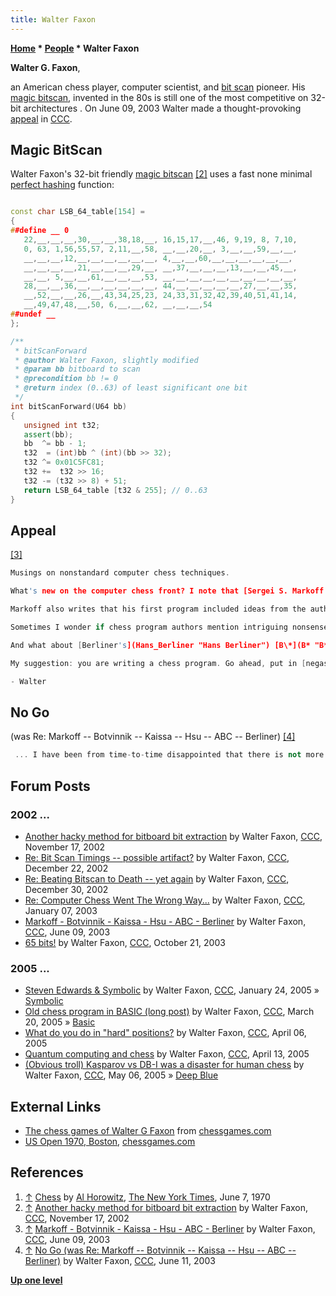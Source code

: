 ```yaml
---
title: Walter Faxon
---
```

**[Home](Home "Home") \* [People](People "People") \* Walter Faxon**


**Walter G. Faxon**,  

an American chess player, computer scientist, and [bit scan](BitScan "BitScan") pioneer. His [magic bitscan](BitScan#WalterFaxonsmagicBitscan "BitScan"), invented in the 80s is still one of the most competitive on 32-bit architectures . On June 09, 2003 Walter made a thought-provoking [appeal](#appeal) in [CCC](CCC "CCC"). 



## Magic BitScan


Walter Faxon's 32-bit friendly [magic bitscan](BitScan#WalterFaxonsmagicBitscan "BitScan") <a id="cite-note-2" href="#cite-ref-2">[2]</a> uses a fast none minimal [perfect hashing](Hash_Table#PerfectHashing "Hash Table") function:




```C++

const char LSB_64_table[154] =
{
##define __ 0
   22,__,__,__,30,__,__,38,18,__, 16,15,17,__,46, 9,19, 8, 7,10,
   0, 63, 1,56,55,57, 2,11,__,58, __,__,20,__, 3,__,__,59,__,__,
   __,__,__,12,__,__,__,__,__,__, 4,__,__,60,__,__,__,__,__,__,
   __,__,__,__,21,__,__,__,29,__, __,37,__,__,__,13,__,__,45,__,
   __,__, 5,__,__,61,__,__,__,53, __,__,__,__,__,__,__,__,__,__,
   28,__,__,36,__,__,__,__,__,__, 44,__,__,__,__,__,27,__,__,35,
   __,52,__,__,26,__,43,34,25,23, 24,33,31,32,42,39,40,51,41,14,
   __,49,47,48,__,50, 6,__,__,62, __,__,__,54
##undef __
};

/**
 * bitScanForward
 * @author Walter Faxon, slightly modified
 * @param bb bitboard to scan
 * @precondition bb != 0
 * @return index (0..63) of least significant one bit
 */
int bitScanForward(U64 bb)
{
   unsigned int t32;
   assert(bb);
   bb  ^= bb - 1;
   t32  = (int)bb ^ (int)(bb >> 32);
   t32 ^= 0x01C5FC81;
   t32 +=  t32 >> 16;
   t32 -= (t32 >> 8) + 51;
   return LSB_64_table [t32 & 255]; // 0..63
}

```





## Appeal


<a id="cite-note-3" href="#cite-ref-3">[3]</a>




```C++
Musings on nonstandard computer chess techniques.

```


```C++
What's new on the computer chess front? I note that [Sergei S. Markoff's](Sergei_Markoff "Sergei Markoff") new program [SmarThink](SmarThink "SmarThink") (http:*www.aigroup.narod.ru/detailse.htm) is supposed to use (among many other things) some of former world chess champion [M.M. Botvinnik's](Mikhail_Botvinnik "Mikhail Botvinnik") ideas. Botvinnik's "Computers, Chess and Long-Range Planning" (Springer, 1970) and "Chess: Solving Inexact Search Problems" (Springer, 1983) described a method that apparently only Botvinnik's programmer/protege [Boris Stilman](Boris_Stilman "Boris Stilman") believed would work, which Stilman later generalized in his own book "Linguistic Geometry: From Search to Construction" (Kluwer, 2000). Markoff's own on-line writings on chess algorithms (http:*www.aigroup.narod.ru/indexe.htm) are only in Russian, so far. (I am assuming that the SmarThink download doesn't include source.)

```


```C++
Markoff also writes that his first program included ideas from the authors of [Kaissa](Kaissa "Kaissa"). Those authors published papers in the 1970's on "the method of analogies" to reduce search work, but they did not use it in their competitive program. If you recall, [Hsu](Feng-hsiung_Hsu "Feng-hsiung Hsu") wrote in "Behind Deep Blue" (Princeton Univ. Pr., 2002) that he had implemented a stripped-down version of the analogies method for [Deep Blue](Deep_Blue "Deep Blue"). It is the unpublished intellectual property of IBM.

```


```C++
Sometimes I wonder if chess program authors mention intriguing nonsense just to throw their competitors off the track. I recall someone once letting slip that he had used Botvinnik's method for an early hardware-limited microcomputer program. That seems unlikely. Nearly 15 years ago an author ([Kittinger](David_Kittinger "David Kittinger")?) dropped hints that he had adopted [McAllester's](David_McAllester "David McAllester") 1988 method [conspiracy numbersearch](Conspiracy_Number_Search "Conspiracy Number Search") (aka conspiracy search) for his program, using the term "nodulation". Published results indicate that plain conspiracy numbers don't work very well for chess. As far as I know, today only experiments on multiprocessor machines are being conducted; no competitive microcomputer program uses it at all. So was it a mirage -- or a trick? David McAllester and [Deniz Yuret](Deniz_Yuret "Deniz Yuret") did finally publish their revised work ([Alpha-Beta Conspiracy Search](index.php?title=Alpha-Beta_Conspiracy_Search&action=edit&redlink=1 "Alpha-Beta Conspiracy Search (page does not exist)"). [ICGA Journal](ICGA_Journal "ICGA Journal"), Vol. 25, No. 1 (March 2002), pp. 16-35), nearly ten years after their initial experiments with the multiprocessor program [Star-Socrates](Star_Socrates "Star Socrates"). And ten years from now?...

```


```C++
And what about [Berliner's](Hans_Berliner "Hans Berliner") [B\*](B* "B*") algorithm? (Actually [Palay's](Andrew_James_Palay "Andrew James Palay") probabilistic B* using a probability distribution for evaluation instead of a simple range, today suggestive that techniques from fuzzy logic might be applied.) The chess machine [Hitech](HiTech "HiTech") was originally built for it in the early 1980's (equal first on points but second on tiebreak, [WCCC 1986](WCCC_1986 "WCCC 1986")) -- and finally began using it. As of mid-1993 it was "almost as good as regular Hitech". In mid-1995 it was still "not quite as good as brute force searching." In the abstract of his last word on the subject (Hans J. Berliner and [Chris McConnell](Chris_McConnell "Chris McConnell"). B* probability based search. Artificial Intelligence, Volume 86, Issue 1, September 1996, Pages 97-156) Berliner writes, "Analysis of the data indicates that should additional power become available, the B* technique will scale up considerably better than brute-force techniques." Berliner is now retired. More power is available. Where are the later papers? Where is B* today?

```


```C++
My suggestion: you are writing a chess program. Go ahead, put in [negascout](NegaScout "NegaScout"), [null-move pruning](Null_Move_Pruning "Null Move Pruning"), [IID](Internal_Iterative_Deepening "Internal Iterative Deepening"), everything everybody is already doing. Then, look to the literature and find some method that everybody is _not_ doing. Implement it, experiment with it, and _publish_ your results. Please.

```


```C++
- Walter 

```

## No Go


(was Re: Markoff -- Botvinnik -- Kaissa -- Hsu -- ABC -- Berliner) <a id="cite-note-4" href="#cite-ref-4">[4]</a>




```C++
 ... I have been from time-to-time disappointed that there is not more AI content on CCC. It very much seems to be a hobbyist board, playing with the current programs and building duplicates of them, albeit with minor differences in emphasis and implementation. I've been guilty of this myself in the bitscan threads. But the few times I have tried to raise the level of discussion have been met with, mostly, silence. My last post was to an extent, a "last gasp". 

```

## Forum Posts


### 2002 ...


* [Another hacky method for bitboard bit extraction](https://www.stmintz.com/ccc/index.php?id=265635) by Walter Faxon, [CCC](CCC "CCC"), November 17, 2002
* [Re: Bit Scan Timings -- possible artifact?](https://www.stmintz.com/ccc/index.php?id=272454) by Walter Faxon, [CCC](CCC "CCC"), December 22, 2002
* [Re: Beating Bitscan to Death -- yet again](https://www.stmintz.com/ccc/index.php?id=273932) by Walter Faxon, [CCC](CCC "CCC"), December 30, 2002
* [Re: Computer Chess Went The Wrong Way...](https://www.stmintz.com/ccc/index.php?id=275418) by Walter Faxon, [CCC](CCC "CCC"), January 07, 2003
* [Markoff - Botvinnik - Kaissa - Hsu - ABC - Berliner](https://www.stmintz.com/ccc/index.php?id=299987) by Walter Faxon, [CCC](CCC "CCC"), June 09, 2003
* [65 bits!](https://www.stmintz.com/ccc/index.php?id=322847) by Walter Faxon, [CCC](CCC "CCC"), October 21, 2003


### 2005 ...


* [Steven Edwards & Symbolic](https://www.stmintz.com/ccc/index.php?id=407324) by Walter Faxon, [CCC](CCC "CCC"), January 24, 2005 » [Symbolic](Symbolic "Symbolic")
* [Old chess program in BASIC (long post)](https://www.stmintz.com/ccc/index.php?id=417664) by Walter Faxon, [CCC](CCC "CCC"), March 20, 2005 » [Basic](Basic "Basic")
* [What do you do in "hard" positions?](https://www.stmintz.com/ccc/index.php?id=419898) by Walter Faxon, [CCC](CCC "CCC"), April 06, 2005
* [Quantum computing and chess](https://www.stmintz.com/ccc/index.php?id=420763) by Walter Faxon, [CCC](CCC "CCC"), April 13, 2005
* [(Obvious troll) Kasparov vs DB-I was a disaster for human chess](https://www.stmintz.com/ccc/index.php?id=424608) by Walter Faxon, [CCC](CCC "CCC"), May 06, 2005 » [Deep Blue](Deep_Blue "Deep Blue")


## External Links


* [The chess games of Walter G Faxon](http://www.chessgames.com/perl/chessplayer?pid=153699) from [chessgames.com](http://www.chessgames.com/index.html)
* [US Open 1970, Boston](http://www.chessgames.com/perl/chesscollection?cid=1020934), [chessgames.com](http://www.chessgames.com/index.html)


## References


1. <a id="cite-ref-1" href="#cite-note-1">↑</a> [Chess](https://www.nytimes.com/1970/06/07/archives/chess-brookline-wins-high-school-event.html) by [Al Horowitz](https://en.wikipedia.org/wiki/Israel_Albert_Horowitz), [The New York Times](https://en.wikipedia.org/wiki/The_New_York_Times), June 7, 1970
2. <a id="cite-ref-2" href="#cite-note-2">↑</a> [Another hacky method for bitboard bit extraction](https://www.stmintz.com/ccc/index.php?id=265635) by Walter Faxon, [CCC](CCC "CCC"), November 17, 2002
3. <a id="cite-ref-3" href="#cite-note-3">↑</a> [Markoff - Botvinnik - Kaissa - Hsu - ABC - Berliner](https://www.stmintz.com/ccc/index.php?id=299987) by Walter Faxon, [CCC](CCC "CCC"), June 09, 2003
4. <a id="cite-ref-4" href="#cite-note-4">↑</a> [No Go (was Re: Markoff -- Botvinnik -- Kaissa -- Hsu -- ABC -- Berliner)](https://www.stmintz.com/ccc/index.php?id=300412) by Walter Faxon, [CCC](CCC "CCC"), June 11, 2003

**[Up one level](People "People")**







 
